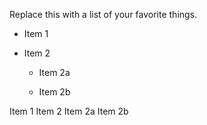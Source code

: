 Replace this with a list of your favorite things.
* Item 1

* Item 2

  * Item 2a

  * Item 2b

Item 1
Item 2
Item 2a
Item 2b
